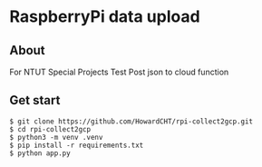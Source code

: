 # RaspberryPi data upload

## About
For NTUT Special Projects Test
Post json to cloud function

## Get start
```
$ git clone https://github.com/HowardCHT/rpi-collect2gcp.git
$ cd rpi-collect2gcp
$ python3 -m venv .venv
$ pip install -r requirements.txt
$ python app.py
```

